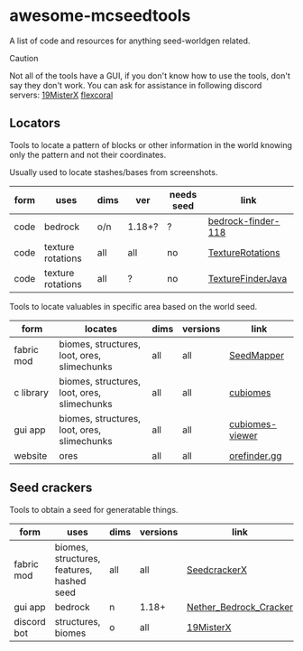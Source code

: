 # awesome-mcseedtools

A list of code and resources for anything seed-worldgen related.

> [!CAUTION]
> Not all of the tools have a GUI, if you don't know how to use the tools, don't say they don't work.
> You can ask for assistance in following discord servers: [19MisterX](https://discord.gg/ANW8hu2S5D) [flexcoral](https://discord.gg/DFsMKWJJPN)

## Locators

Tools to locate a pattern of blocks or other information in the world knowing only the pattern and not their coordinates.

Usually used to locate stashes/bases from screenshots.

| form | uses              | dims | ver    | needs seed | link                                                                     |
| ---- | ----------------- | ---- | ------ | ---------- | ------------------------------------------------------------------------ |
| code | bedrock           | o/n  | 1.18+? | ?          | [bedrock-finder-118](https://github.com/silversquirl/bedrock-finder-118) |
| code | texture rotations | all  | all    | no         | [TextureRotations](https://github.com/19MisterX98/TextureRotations)      |
| code | texture rotations | all  | ?      | no         | [TextureFinderJava](https://github.com/coolmann24)                       |

Tools to locate valuables in specific area based on the world seed.

| form       | locates                                     | dims | versions | link                                                           |
| ---------- | ------------------------------------------- | ---- | -------- | -------------------------------------------------------------- |
| fabric mod | biomes, structures, loot, ores, slimechunks | all  | all      | [SeedMapper](https://github.com/xpple/SeedMapper)              |
| c library  | biomes, structures, loot, ores, slimechunks | all  | all      | [cubiomes](https://github.com/xpple/cubiomes)                  |
| gui app    | biomes, structures, loot, ores, slimechunks | all  | all      | [cubiomes-viewer](https://github.com/Cubitect/cubiomes-viewer) |
| website    | ores                                        | all  | all      | [orefinder.gg](https://www.orefinder.gg/)                      |

## Seed crackers

Tools to obtain a seed for generatable things.

| form        | uses                                      | dims | versions | link                                                                            |
| ----------- | ----------------------------------------- | ---- | -------- | ------------------------------------------------------------------------------- |
| fabric mod  | biomes, structures, features, hashed seed | all  | all      | [SeedcrackerX](https://github.com/19MisterX98/SeedcrackerX)                     |
| gui app     | bedrock                                   | n    | 1.18+    | [Nether_Bedrock_Cracker](https://github.com/19MisterX98/Nether_Bedrock_Cracker) |
| discord bot | structures, biomes                        | o    | all      | [19MisterX](https://discord.gg/ANW8hu2S5D)                                      |
